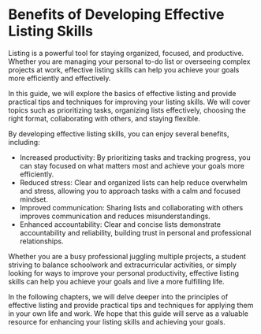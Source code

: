 Benefits of Developing Effective Listing Skills
=============================================================

Listing is a powerful tool for staying organized, focused, and productive. Whether you are managing your personal to-do list or overseeing complex projects at work, effective listing skills can help you achieve your goals more efficiently and effectively.

In this guide, we will explore the basics of effective listing and provide practical tips and techniques for improving your listing skills. We will cover topics such as prioritizing tasks, organizing lists effectively, choosing the right format, collaborating with others, and staying flexible.

By developing effective listing skills, you can enjoy several benefits, including:

* Increased productivity: By prioritizing tasks and tracking progress, you can stay focused on what matters most and achieve your goals more efficiently.
* Reduced stress: Clear and organized lists can help reduce overwhelm and stress, allowing you to approach tasks with a calm and focused mindset.
* Improved communication: Sharing lists and collaborating with others improves communication and reduces misunderstandings.
* Enhanced accountability: Clear and concise lists demonstrate accountability and reliability, building trust in personal and professional relationships.

Whether you are a busy professional juggling multiple projects, a student striving to balance schoolwork and extracurricular activities, or simply looking for ways to improve your personal productivity, effective listing skills can help you achieve your goals and live a more fulfilling life.

In the following chapters, we will delve deeper into the principles of effective listing and provide practical tips and techniques for applying them in your own life and work. We hope that this guide will serve as a valuable resource for enhancing your listing skills and achieving your goals.
